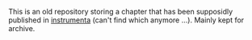 This is an old repository storing a chapter that has been supposidly published in [instrumenta](http://ceipac.ub.edu/instrumenta/cos_es.html) (can't find which anymore ...).
Mainly kept for archive.

